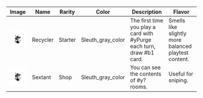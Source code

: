 | Image | Name | Rarity | Color | Description | Flavor |
| ----- | ---- | ------ | ----- | ----------- | ------ |
| ![](relics/theSleuth-Recycler.png) | Recycler | Starter | Sleuth_gray_color | The first time you play a card with #yPurge each turn, draw #b1 card. | Smells like slightly more balanced playtest content. |
| ![](relics/theSleuth-Spyglass.png) | Sextant | Shop | Sleuth_gray_color | You can see the contents of #y? rooms. | Useful for sniping. |
